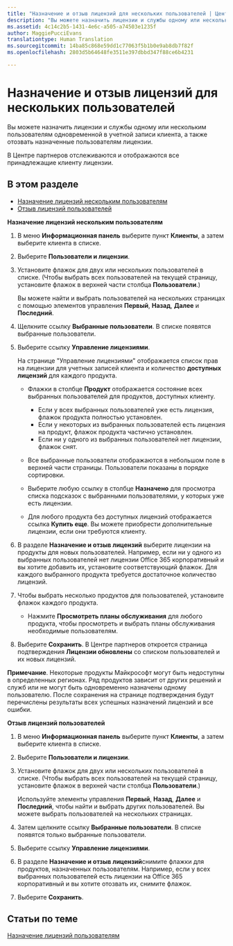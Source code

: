 ```yaml
---
title: "Назначение и отзыв лицензий для нескольких пользователей | Центр партнеров"
description: "Вы можете назначить лицензии и службы одному или нескольким пользователям одновременной в учетной записи клиента, а также отозвать назначенные пользователям лицензии."
ms.assetid: 4c14c2b5-1431-4e6c-a505-a74503e1235f
author: MaggiePucciEvans
translationtype: Human Translation
ms.sourcegitcommit: 14ba85c868e59dd1c77063f5b1b0e9ab8db7f82f
ms.openlocfilehash: 2803d5b64648fe3511e397dbbd347f88ce6b4231

---
```


# Назначение и отзыв лицензий для нескольких пользователей


Вы можете назначить лицензии и службы одному или нескольким пользователям одновременной в учетной записи клиента, а также отозвать назначенные пользователям лицензии.

В Центре партнеров отслеживаются и отображаются все принадлежащие клиенту лицензии.

## В этом разделе


-   [Назначение лицензий нескольким пользователям](#assign-licenses-to-groups)
-   [Отзыв лицензий пользователей](#revoking-licenses)

<a href="" id="assign-licenses-to-groups"></a>
**Назначение лицензий нескольким пользователям**

1.  В меню **Информационная панель** выберите пункт **Клиенты**, а затем выберите клиента в списке.
2.  Выберите **Пользователи и лицензии**.
3.  Установите флажок для двух или нескольких пользователей в списке. (Чтобы выбрать всех пользователей на текущей страницу, установите флажок в верхней части столбца **Пользователи**.)

    Вы можете найти и выбрать пользователей на нескольких страницах с помощью элементов управления **Первый**, **Назад**, **Далее** и **Последний**.

4.  Щелкните ссылку **Выбранные пользователи**. В списке появятся выбранные пользователи.
5.  Выберите ссылку **Управление лицензиями**.

    На странице "Управление лицензиями" отображается список прав на лицензии для учетных записей клиента и количество **доступных лицензий** для каждого продукта.

    -   Флажки в столбце **Продукт** отображается состояние всех выбранных пользователей для продуктов, доступных клиенту.

        -   Если у всех выбранных пользователей уже есть лицензия, флажок продукта полностью установлен.
        -   Если у некоторых из выбранных пользователей есть лицензия на продукт, флажок продукта частично установлен.
        -   Если ни у одного из выбранных пользователей нет лицензии, флажок снят.
    -   Все выбранные пользователи отображаются в небольшом поле в верхней части страницы. Пользователи показаны в порядке сортировки.

    -   Выберите любую ссылку в столбце **Назначено** для просмотра списка подсказок с выбранными пользователями, у которых уже есть лицензии.

    -   Для любого продукта без доступных лицензий отображается ссылка **Купить еще**. Вы можете приобрести дополнительные лицензии, если они требуются клиенту.

6.  В разделе **Назначение и отзыв лицензий** выберите лицензии на продукты для новых пользователей. Например, если ни у одного из выбранных пользователей нет лицензии Office 365 корпоративный и вы хотите добавить их, установите соответствующий флажок. Для каждого выбранного продукта требуется достаточное количество лицензий.
7.  Чтобы выбрать несколько продуктов для пользователей, установите флажок каждого продукта.
    -   Нажмите **Просмотреть планы обслуживания** для любого продукта, чтобы просмотреть и выбрать планы обслуживания необходимые пользователям.

8.  Выберите **Сохранить**. В Центре партнеров откроется страница подтверждения **Лицензии обновлены** со списком пользователей и их новых лицензий.

**Примечание**. Некоторые продукты Майкрософт могут быть недоступны в определенных регионах. Ряд продуктов зависит от других решений и служб или не могут быть одновременно назначены одному пользователю. После сохранения на странице подтверждения будут перечислены результаты всех успешных назначений лицензий и все ошибки.

 

<a href="" id="revoking-licenses"></a>
**Отзыв лицензий пользователей**

1.  В меню **Информационная панель** выберите пункт **Клиенты**, а затем выберите клиента в списке.
2.  Выберите **Пользователи и лицензии**.
3.  Установите флажок для двух или нескольких пользователей в списке. (Чтобы выбрать всех пользователей на текущей страницу, установите флажок в верхней части столбца **Пользователи**.)

    Используйте элементы управления **Первый**, **Назад**, **Далее** и **Последний**, чтобы найти и выбрать других пользователей. Вы можете выбрать пользователей на нескольких страницах.

4.  Затем щелкните ссылку **Выбранные пользователи**. В списке появятся только выбранные пользователи.
5.  Выберите ссылку **Управление лицензиями**.
6.  В разделе **Назначение и отзыв лицензий**снимите флажки для продуктов, назначенных пользователям. Например, если у всех выбранных пользователей есть лицензии на Office 365 корпоративный и вы хотите отозвать их, снимите флажок.
7.  Выберите **Сохранить**.

## Статьи по теме


[Назначение лицензий пользователям](assign-licenses-to-users.md)

 

 






<!--HONumber=Nov16_HO4-->


